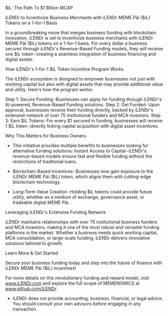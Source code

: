 $iL: The Path To $1 Billion MCAP

iLENDr to Incentivize Business Merchants with iLENDr MEME Pái ($iL) Tokens on a 1-for-1 Basis

In a groundbreaking move that merges business funding with blockchain innovation, iLENDr is set to incentivize business merchants with iLENDr MEME Pái ($iL) tokens on a 1-for-1 basis. For every dollar a business secures through iLENDr's Revenue-Based Funding models, they will receive one $iL token - creating a seamless integration of business financing and digital assets.

How iLENDr's 1-for-1 $iL Token Incentive Program Works

The iLENDr ecosystem is designed to empower businesses not just with working capital but also with digital assets that may provide additional value and utility. Here's how the program works:

Step 1: Secure Funding - Businesses can apply for funding through iLENDr's AI-powered, Revenue-Based Funding solutions.
Step 2: Get Funded - Upon approval, businesses receive their funding directly, backed by iLENDr's extensive network of over 75 institutional funders and MCA investors.
Step 3: Earn $iL Tokens - For every $1 secured in funding, businesses will receive 1 $iL token - directly linking capital acquisition with digital asset incentives.

Why This Matters for Business Owners

* This initiative provides multiple benefits to businesses looking for alternative funding solutions:
Instant Access to Capital - iLENDr's revenue-based models ensure fast and flexible funding without the restrictions of traditional loans.

* Blockchain-Based Incentives - Businesses now gain exposure to the iLENDr MEME Pái ($iL) token, which aligns them with cutting-edge blockchain technology.

* Long-Term Value Creation - Holding $iL tokens could provide future utility, whether as a medium of exchange, governance asset, or tradeable digital MEME Pái.

Leveraging iLENDr's Extensive Funding Network

iLENDr maintains relationships with over 75 institutional business funders and MCA investors, making it one of the most robust and versatile funding platforms in the market. Whether a business needs quick working capital, MCA consolidation, or large-scale funding, iLENDr delivers innovative solutions tailored to growth.

Learn More & Get Started

Secure your business funding today and step into the future of finance with iLENDr MEME Pái ($iL) incentives!

For more details on this revolutionary funding and reward model, visit www.iLENDr.com and explore the full scope of MEMENOMICS at www.github.com/iLENDr.

* iLENDr does not provide accounting, business, financial, or legal advice. You should consult your own advisors before engaging in any transaction.
